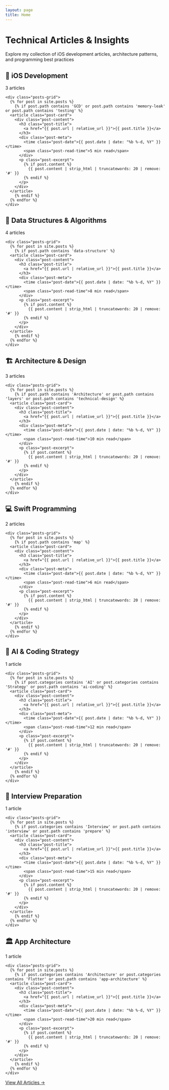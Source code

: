 ```yaml
---
layout: page
title: Home
---
```


<div class="posts-homepage">
  <div class="page-header">
    <h1 class="page-title">Technical Articles & Insights</h1>
    <p class="page-description">Explore my collection of iOS development articles, architecture patterns, and programming best practices</p>
  </div>

  <!-- iOS Development Articles -->
  <div class="category-section">
    <div class="category-header">
      <h2 class="category-title">
        <span class="category-icon">📱</span>
        iOS Development
      </h2>
      <span class="post-count">3 articles</span>
    </div>
    
    <div class="posts-grid">
      {% for post in site.posts %}
        {% if post.path contains 'GCD' or post.path contains 'memory-leak' or post.path contains 'testing' %}
      <article class="post-card">
        <div class="post-content">
          <h3 class="post-title">
            <a href="{{ post.url | relative_url }}">{{ post.title }}</a>
          </h3>
          <div class="post-meta">
            <time class="post-date">{{ post.date | date: "%b %-d, %Y" }}</time>
            <span class="post-read-time">5 min read</span>
          </div>
          <p class="post-excerpt">
            {% if post.content %}
              {{ post.content | strip_html | truncatewords: 20 | remove: '#' }}
            {% endif %}
          </p>
        </div>
      </article>
        {% endif %}
      {% endfor %}
    </div>
  </div>

  <!-- Data Structures & Algorithms -->
  <div class="category-section">
    <div class="category-header">
      <h2 class="category-title">
        <span class="category-icon">🔧</span>
        Data Structures & Algorithms
      </h2>
      <span class="post-count">4 articles</span>
    </div>
    
    <div class="posts-grid">
      {% for post in site.posts %}
        {% if post.path contains 'data-structure' %}
      <article class="post-card">
        <div class="post-content">
          <h3 class="post-title">
            <a href="{{ post.url | relative_url }}">{{ post.title }}</a>
          </h3>
          <div class="post-meta">
            <time class="post-date">{{ post.date | date: "%b %-d, %Y" }}</time>
            <span class="post-read-time">8 min read</span>
          </div>
          <p class="post-excerpt">
            {% if post.content %}
              {{ post.content | strip_html | truncatewords: 20 | remove: '#' }}
            {% endif %}
          </p>
        </div>
      </article>
        {% endif %}
      {% endfor %}
    </div>
  </div>

  <!-- Architecture & Design -->
  <div class="category-section">
    <div class="category-header">
      <h2 class="category-title">
        <span class="category-icon">🏗️</span>
        Architecture & Design
      </h2>
      <span class="post-count">3 articles</span>
    </div>
    
    <div class="posts-grid">
      {% for post in site.posts %}
        {% if post.path contains 'Architecture' or post.path contains 'layers' or post.path contains 'technical-design' %}
      <article class="post-card">
        <div class="post-content">
          <h3 class="post-title">
            <a href="{{ post.url | relative_url }}">{{ post.title }}</a>
          </h3>
          <div class="post-meta">
            <time class="post-date">{{ post.date | date: "%b %-d, %Y" }}</time>
            <span class="post-read-time">10 min read</span>
          </div>
          <p class="post-excerpt">
            {% if post.content %}
              {{ post.content | strip_html | truncatewords: 20 | remove: '#' }}
            {% endif %}
          </p>
        </div>
      </article>
        {% endif %}
      {% endfor %}
    </div>
  </div>

  <!-- Swift Programming -->
  <div class="category-section">
    <div class="category-header">
      <h2 class="category-title">
        <span class="category-icon">💻</span>
        Swift Programming
      </h2>
      <span class="post-count">2 articles</span>
    </div>
    
    <div class="posts-grid">
      {% for post in site.posts %}
        {% if post.path contains 'map' %}
      <article class="post-card">
        <div class="post-content">
          <h3 class="post-title">
            <a href="{{ post.url | relative_url }}">{{ post.title }}</a>
          </h3>
          <div class="post-meta">
            <time class="post-date">{{ post.date | date: "%b %-d, %Y" }}</time>
            <span class="post-read-time">6 min read</span>
          </div>
          <p class="post-excerpt">
            {% if post.content %}
              {{ post.content | strip_html | truncatewords: 20 | remove: '#' }}
            {% endif %}
          </p>
        </div>
      </article>
        {% endif %}
      {% endfor %}
    </div>
  </div>

  <!-- AI & Coding Strategy -->
  <div class="category-section">
    <div class="category-header">
      <h2 class="category-title">
        <span class="category-icon">🤖</span>
        AI & Coding Strategy
      </h2>
      <span class="post-count">1 article</span>
    </div>
    
    <div class="posts-grid">
      {% for post in site.posts %}
        {% if post.categories contains 'AI' or post.categories contains 'Strategy' or post.path contains 'ai-coding' %}
      <article class="post-card">
        <div class="post-content">
          <h3 class="post-title">
            <a href="{{ post.url | relative_url }}">{{ post.title }}</a>
          </h3>
          <div class="post-meta">
            <time class="post-date">{{ post.date | date: "%b %-d, %Y" }}</time>
            <span class="post-read-time">12 min read</span>
          </div>
          <p class="post-excerpt">
            {% if post.content %}
              {{ post.content | strip_html | truncatewords: 20 | remove: '#' }}
            {% endif %}
          </p>
        </div>
      </article>
        {% endif %}
      {% endfor %}
    </div>
  </div>

  <!-- Interview Preparation -->
  <div class="category-section">
    <div class="category-header">
      <h2 class="category-title">
        <span class="category-icon">💼</span>
        Interview Preparation
      </h2>
      <span class="post-count">1 article</span>
    </div>
    
    <div class="posts-grid">
      {% for post in site.posts %}
        {% if post.categories contains 'Interview' or post.path contains 'interview' or post.path contains 'prepare' %}
      <article class="post-card">
        <div class="post-content">
          <h3 class="post-title">
            <a href="{{ post.url | relative_url }}">{{ post.title }}</a>
          </h3>
          <div class="post-meta">
            <time class="post-date">{{ post.date | date: "%b %-d, %Y" }}</time>
            <span class="post-read-time">15 min read</span>
          </div>
          <p class="post-excerpt">
            {% if post.content %}
              {{ post.content | strip_html | truncatewords: 20 | remove: '#' }}
            {% endif %}
          </p>
        </div>
      </article>
        {% endif %}
      {% endfor %}
    </div>
  </div>

  <!-- App Architecture -->
  <div class="category-section">
    <div class="category-header">
      <h2 class="category-title">
        <span class="category-icon">🏛️</span>
        App Architecture
      </h2>
      <span class="post-count">1 article</span>
    </div>
    
    <div class="posts-grid">
      {% for post in site.posts %}
        {% if post.categories contains 'Architecture' or post.categories contains 'Flutter' or post.path contains 'app-architecture' %}
      <article class="post-card">
        <div class="post-content">
          <h3 class="post-title">
            <a href="{{ post.url | relative_url }}">{{ post.title }}</a>
          </h3>
          <div class="post-meta">
            <time class="post-date">{{ post.date | date: "%b %-d, %Y" }}</time>
            <span class="post-read-time">20 min read</span>
          </div>
          <p class="post-excerpt">
            {% if post.content %}
              {{ post.content | strip_html | truncatewords: 20 | remove: '#' }}
            {% endif %}
          </p>
        </div>
      </article>
        {% endif %}
      {% endfor %}
    </div>
  </div>

  <!-- All Posts Link -->
  <div class="view-all-section">
    <a href="/archive.html" class="view-all-btn">View All Articles →</a>
  </div>
</div>

